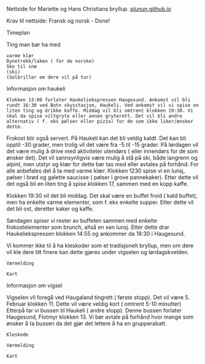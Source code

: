 Nettside for Mariette og Hans Christians bryllup.
[plunun.github.io](http://plunun.github.io)

Krav til nettside:
	Fransk og norsk
	- Done!



Timeplan

Ting man bør ha med

	varme klær
	Dynetrekk/laken ( for de norske)
	Sko til snø
	(ski)
	(Solbriller om dere vil på tur)



Informasjon om haukeli

	Klokken 13:00 forlater Haukeliekspressen Haugesund. Ankomst vil bli rundt 16:30 ved Botn skysstasjon, Haukeli. Ved ankomst vil vi spise en liten ting og drikke kaffe. Middag vil bli omtrent klokken 19:30. Vi skal da spise viltgryte eller annen gryterett. Det vil bli andre alternativ ( f. eks pølser eller pizza) for de som ikke liker/ønsker dette. 

Frokost blir også servert. På Haukeli kan det bli veldig kaldt. Det kan bli opptil -30 grader, men trolig vil det være fra -5 til -15 grader. På lørdagen vil det være mulig å drive med aktiviteter utendørs ( eller innendørs for de som ønsker det). Det vil sannsynligvis være mulig å stå på ski, både langrenn og alpint, men utstyr og klær for dette bør tas med eller avtales på forhånd. For alle anbefales det å ta med varme klær. Klokken 1230 spise vi en lunsj, pølser i brød og galette saucisse ( pølser i grove pannekaker). Etter dette vil det også bli en liten ting å spise klokken 17, sammen med en kopp kaffe. 

Klokken 19:30 vil det bli middag. Det skal være en buffet froid ( kald buffet), men ha enkelte varme elementer, som f. eks enkelte supper. Etter dette vil det bli ost, deretter kaker og kaffe.

Søndagen spiser vi rester av buffeten sammen med enkelte frokostelementer som brunch, altså en sen lunsj. Etter dette drar Haukeliekspressen klokken 14:55 og ankommer da 18:30 i Haugesund.

Vi kommer ikke til å ha kleskoder som et tradisjonelt bryllup, men om dere vil kle dere litt finere kan dette gjøres under vigselen og lørdagskvelden.

	Værmelding

	Kart

Informasjon om vigsel

Vigselen vil foregå ved Haugaland tingrett ( første stopp). Det vil være 5. Februar klokken 11. Dette vil være veldig kort ( omtrent 5-10 minutter) Etterpå tar vi bussen til Haukeli ( andre stopp). Denne bussen forlater Haugesund, Flotmyr klokken 13. Vi bør avtale på forhånd hvor mange som ønsker å ta bussen da det gjør det lettere å ha en grupperabatt.

	Kleskode

	Værmelding

	Kart

